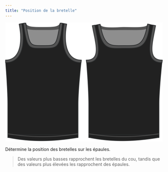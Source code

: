 ```yaml
---
title: "Position de la bretelle"
---
```


![L'option de placement des bretelles d'épaule sur Aaron](./shoulderstrapplacement.svg)

Détermine la position des bretelles sur les épaules.

> Des valeurs plus basses rapprochent les bretelles du cou, tandis que des valeurs plus élevées les rapprochent des épaules.




